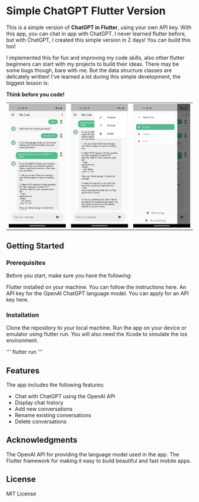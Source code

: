 # Simple ChatGPT Flutter Version

This is a simple version of **ChatGPT in Flutter**, using your own API key. With this app, you can chat in app with ChatGPT. I never learned flutter before, but with ChatGPT, I created this simple version in 2 days! You can build this too!

I implemented this for fun and improving my code skills, also other flutter beginners can start with my projects to build their ideas. There may be some bugs though, bare with me. But the data structure classes are delicately written! I've learned a lot during this simple development, the biggest lesson is:

**Think before you code!**


|  |  |  |
| - | - | - |
| ![img](images/Screenshot1.png) | ![img](images/Screenshot2.png) | ![img](images/Screenshot3.png) |


## Getting Started
### Prerequisites
Before you start, make sure you have the following:

Flutter installed on your machine. You can follow the instructions here.
An API key for the OpenAI ChatGPT language model. You can apply for an API key here.
### Installation
Clone the repository to your local machine.
Run the app on your device or emulator using flutter run.
You will also need the Xcode to simulate the ios environment.

'''
flutter run
'''

## Features
The app includes the following features:

- Chat with ChatGPT using the OpenAI API
- Display chat history
- Add new conversations
- Rename existing conversations
- Delete conversations


## Acknowledgments
The OpenAI API for providing the language model used in the app.
The Flutter framework for making it easy to build beautiful and fast mobile apps.


## License
MIT License
